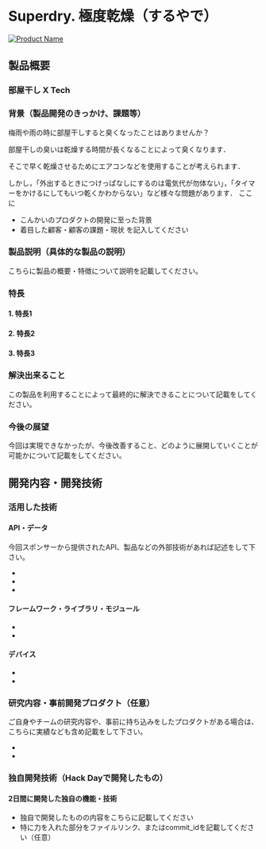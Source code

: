 # Superdry. 極度乾燥（するやで）

[![Product Name](image.png)](https://www.youtube.com/watch?v=G5rULR53uMk)

## 製品概要
### 部屋干し X Tech

### 背景（製品開発のきっかけ、課題等）
梅雨や雨の時に部屋干しすると臭くなったことはありませんか？

部屋干しの臭いは乾燥する時間が長くなることによって臭くなります．

そこで早く乾燥させるためにエアコンなどを使用することが考えられます．

しかし，「外出するときにつけっぱなしにするのは電気代が勿体ない」，「タイマーをかけるにしてもいつ乾くかわからない」など様々な問題があります．
ここに
- こんかいのプロダクトの開発に至った背景
- 着目した顧客・顧客の課題・現状
を記入してください

### 製品説明（具体的な製品の説明）
こちらに製品の概要・特徴について説明を記載してください。

### 特長

#### 1. 特長1

#### 2. 特長2

#### 3. 特長3

### 解決出来ること
この製品を利用することによって最終的に解決できることについて記載をしてください。

### 今後の展望
今回は実現できなかったが、今後改善すること、どのように展開していくことが可能かについて記載をしてください。


## 開発内容・開発技術
### 活用した技術
#### API・データ
今回スポンサーから提供されたAPI、製品などの外部技術があれば記述をして下さい。

*
*
*

#### フレームワーク・ライブラリ・モジュール
*
*

#### デバイス
*
*

### 研究内容・事前開発プロダクト（任意）
ご自身やチームの研究内容や、事前に持ち込みをしたプロダクトがある場合は、こちらに実績なども含め記載をして下さい。

*
*


### 独自開発技術（Hack Dayで開発したもの）
#### 2日間に開発した独自の機能・技術
* 独自で開発したものの内容をこちらに記載してください
* 特に力を入れた部分をファイルリンク、またはcommit_idを記載してください（任意）
